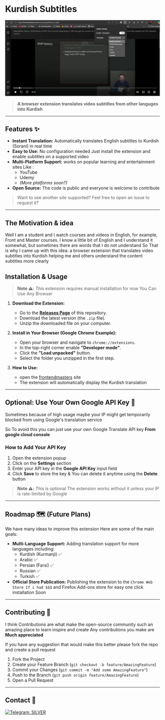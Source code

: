 # Kurdish Subtitles


[![Watch the demo](./Preview/image.png)](https://drive.google.com/file/d/1j65tz-Zqc0iprplH7D7nwJkDfDY4644q/view)

> **A browser extension translates video subtitles from other languges into Kurdish**

---

## Features ✨

*   **Instant Translation:** Automatically translates English subtitles to Kurdish (Sorani) in real time
*   **Easy to Use:** No configuration needed Just install the extension and enable subtitles on a supported video
*   **Multi-Platform Support:** works on popular learning and entertainment sites Like :
    *   YouTube
    *   Udemy
    *   *(More platforms soon?)*
*   **Open Source:** The code is public and everyone is welcome to contribute

> Want to see another site supported? Feel free to open an issue to request it?

---

## The Motivation & idea 

 Well I am a student and I watch courses and videos in English, for example, Front and Master courses. I know a little bit of English and I understand it somewhat, but sometimes there are words that I do not understand So That is why I came up with this idea: a browser extension that translates video subtitles into Kurdish helping me and others  understand the content subtitles more clearly

 ## Installation & Usage 

> **Note ⚠️:** This extension requires manual installation for now You Can Use Any Browser

1.  **Download the Extension:**
    *   Go to the [**Releases Page**](https://github.com/BDXBB/kurdish-subtitles/releases) of this repository.
    *   Download the latest version (the `.zip` file).
    *   Unzip the downloaded file on your computer.

2.  **Install in Your Browser (Google Chrome Example):**
    *   Open your browser and navigate to `chrome://extensions`.
    *   In the top-right corner enable **"Developer mode"**.
    *   Click the **"Load unpacked"** button.
    *   Select the folder you unzipped in the first step.

3.  **How to Use:** 
    *   open the [frontendmasters](https://frontendmasters.com/) site
    *   The extension will automatically display the Kurdish translation

---

## Optional: Use Your Own Google API Key 🔑

Sometimes because of high usage maybe your IP might get temporarily blocked from using Google's translation service

So To avoid this you can just use your own Google Translate API key **From google cloud console**

### How to Add Your API Key

1. Open the extension popup
2. Click on the **Settings** section
3. Enter your API key in the **Google API Key** input field
4. Click **Save** to store the key & You can delete it anytime using the **Delete** button

> **Note ⚠️:** This is optional The extension works without it unless your IP is rate-limited by Google


---

## Roadmap 🗺️ (Future Plans)
We have many ideas to improve this extension Here are some of the main goals:

*   **Multi-Language Support:** Adding translation support for more languages including:
    *   Kurdish (Kurmanji) ✅
    *   Arabic ✅
    *   Persian (Farsi) ✅
    *   Russian ✅
    *   Turkish ✅
*   **Official Store Publication:** Publishing the extension to the `Chrome Web Store If i had $$$` and Firefox Add-ons store for easy one click installation Soon

---

## Contributing 🤝 

I think Contributions are what make the open-source community such an amazing place to learn inspire and create Any contributions you make are **Much appreciated**

If you have any suggestion that would make this better please fork the repo and create a pull request
1.  Fork the Project
2.  Create your Feature Branch (`git checkout -b feature/AmazingFeature`)
3.  Commit your Changes (`git commit -m "Add some AmazingFeature"`)
4.  Push to the Branch (`git push origin feature/AmazingFeature`)
5.  Open a Pull Request

---

## Contact 📧
 [![Telegram: SILVER](https://img.shields.io/badge/Telegram%20-blue.svg?logo=telegram)](https://t.me/BDXBB)